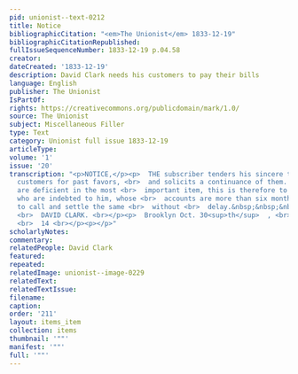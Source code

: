 ```yaml
---
pid: unionist--text-0212
title: Notice
bibliographicCitation: "<em>The Unionist</em> 1833-12-19"
bibliographicCitationRepublished: 
fullIssueSequenceNumber: 1833-12-19 p.04.58
creator: 
dateCreated: '1833-12-19'
description: David Clark needs his customers to pay their bills
language: English
publisher: The Unionist
IsPartOf: 
rights: https://creativecommons.org/publicdomain/mark/1.0/
source: The Unionist
subject: Miscellaneous Filler
type: Text
category: Unionist full issue 1833-12-19
articleType: 
volume: '1'
issue: '20'
transcription: "<p>NOTICE,</p><p>  THE subscriber tenders his sincere thanks to his
  customers for past favors, <br>  and solicits a continuance of them. But as many
  are deficient in the most <br>  important item, this is therefore to invite all
  who are indebted to him, whose <br>  accounts are more than six months standing,
  to call and settle the same <br>  without <br>  delay.&nbsp;&nbsp;&nbsp;&nbsp;&nbsp;&nbsp;&nbsp;&nbsp;&nbsp;&nbsp;&nbsp;&nbsp;&nbsp;&nbsp;&nbsp;&nbsp;&nbsp;&nbsp;&nbsp;&nbsp;
  <br>  DAVID CLARK. <br></p><p>  Brooklyn Oct. 30<sup>th</sup>  , <br>  1833&nbsp;&nbsp;&nbsp;&nbsp;&nbsp;&nbsp;&nbsp;&nbsp;&nbsp;&nbsp;&nbsp;&nbsp;&nbsp;&nbsp;&nbsp;&nbsp;&nbsp;&nbsp;&nbsp;&nbsp;&nbsp;&nbsp;&nbsp;&nbsp;&nbsp;&nbsp;&nbsp;&nbsp;&nbsp;&nbsp;&nbsp;&nbsp;&nbsp;&nbsp;&nbsp;&nbsp;&nbsp;&nbsp;&nbsp;&nbsp;&nbsp;&nbsp;&nbsp;&nbsp;&nbsp;&nbsp;&nbsp;&nbsp;&nbsp;&nbsp;&nbsp;&nbsp;&nbsp;&nbsp;&nbsp;&nbsp;
  <br>  14 <br></p><p></p>"
scholarlyNotes: 
commentary: 
relatedPeople: David Clark
featured: 
repeated: 
relatedImage: unionist--image-0229
relatedText: 
relatedTextIssue: 
filename: 
caption: 
order: '211'
layout: items_item
collection: items
thumbnail: '""'
manifest: '""'
full: '""'
---
```

